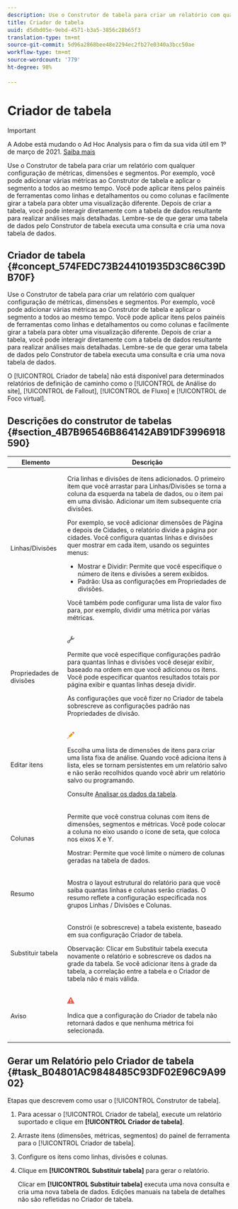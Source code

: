 ```yaml
---
description: Use o Construtor de tabela para criar um relatório com qualquer configuração de métricas, dimensões e segmentos. Por exemplo, você pode adicionar várias métricas ao Construtor de tabela e aplicar o segmento a todos ao mesmo tempo. Você pode aplicar itens pelos painéis de ferramentas como linhas e detalhamentos ou como colunas e facilmente girar a tabela para obter uma visualização diferente. Depois de criar a tabela, você pode interagir diretamente com a tabela de dados resultante para realizar análises mais detalhadas. Lembre-se de que gerar uma tabela de dados pelo Construtor de tabela executa uma consulta e cria uma nova tabela de dados.
title: Criador de tabela
uuid: d5dbd05e-9ebd-4571-b3a5-3856c28b65f3
translation-type: tm+mt
source-git-commit: 5d96a2868bee48e2294ec2fb27e0340a3bcc50ae
workflow-type: tm+mt
source-wordcount: '779'
ht-degree: 98%

---
```



# Criador de tabela

>[!IMPORTANT]
>
>A Adobe está mudando o Ad Hoc Analysis para o fim da sua vida útil em 1º de março de 2021. [Saiba mais](https://adobe.ly/discoverworkspace)

Use o Construtor de tabela para criar um relatório com qualquer configuração de métricas, dimensões e segmentos. Por exemplo, você pode adicionar várias métricas ao Construtor de tabela e aplicar o segmento a todos ao mesmo tempo. Você pode aplicar itens pelos painéis de ferramentas como linhas e detalhamentos ou como colunas e facilmente girar a tabela para obter uma visualização diferente. Depois de criar a tabela, você pode interagir diretamente com a tabela de dados resultante para realizar análises mais detalhadas. Lembre-se de que gerar uma tabela de dados pelo Construtor de tabela executa uma consulta e cria uma nova tabela de dados.

## Criador de tabela {#concept_574FEDC73B244101935D3C86C39DB70F}

Use o Construtor de tabela para criar um relatório com qualquer configuração de métricas, dimensões e segmentos. Por exemplo, você pode adicionar várias métricas ao Construtor de tabela e aplicar o segmento a todos ao mesmo tempo. Você pode aplicar itens pelos painéis de ferramentas como linhas e detalhamentos ou como colunas e facilmente girar a tabela para obter uma visualização diferente. Depois de criar a tabela, você pode interagir diretamente com a tabela de dados resultante para realizar análises mais detalhadas. Lembre-se de que gerar uma tabela de dados pelo Construtor de tabela executa uma consulta e cria uma nova tabela de dados.

O [!UICONTROL Criador de tabela] não está disponível para determinados relatórios de definição de caminho como o [!UICONTROL de Análise do site], [!UICONTROL de Fallout], [!UICONTROL de Fluxo] e [!UICONTROL de Foco virtual].

## Descrições do construtor de tabelas  {#section_4B7B96546B864142AB91DF3996918590}

<table id="table_C11D78E62DEF48A78B50EFB8669817BC"> 
 <thead> 
  <tr> 
   <th colname="col1" class="entry"> Elemento </th> 
   <th colname="col2" class="entry"> Descrição </th> 
  </tr> 
 </thead>
 <tbody> 
  <tr> 
   <td colname="col1"> <span class="wintitle"> Linhas/Divisões</span> </td> 
   <td colname="col2"> <p>Cria linhas e divisões de itens adicionados. O primeiro item que você arrastar para <span class="wintitle">Linhas/Divisões</span> se torna a coluna da esquerda na tabela de dados, ou o item pai em uma divisão. Adicionar um item subsequente cria divisões. </p> <p>Por exemplo, se você adicionar dimensões de Página e depois de Cidades, o relatório divide a página por cidades. Você configura quantas linhas e divisões quer mostrar em cada item, usando os seguintes menus: </p> 
    <ul id="ul_702F215DFB814398B8F1879EDFEC103F"> 
     <li id="li_95C4DF2B33524C94BBD2E07397393300">  <span class="uicontrol">Mostrar</span> e <span class="uicontrol">Dividir</span>: Permite que você especifique o número de itens e divisões a serem exibidos. </li> 
     <li id="li_D594C7F31A094D1EA1A070B80794E006"> <span class="uicontrol"> Padrão</span>: Usa as configurações em <span class="wintitle">Propriedades de divisões</span>. </li> 
    </ul> <p>Você também pode configurar uma lista de valor fixo para, por exemplo, dividir uma métrica por várias métricas. </p> </td> 
  </tr> 
  <tr> 
   <td colname="col1"> <span class="wintitle"> Propriedades de divisões</span> </td> 
   <td colname="col2"> <p><img placement="inline"  src="assets/Settings_Illustrative.png" id="image_C46860621CF94E88AF592B8660F28E57"> </img> </p> <p>Permite que você especifique configurações padrão para quantas linhas e divisões você desejar exibir, baseado na ordem em que você adicionou os itens. Você pode especificar quantos resultados totais por página exibir e quantas linhas deseja dividir. </p> <p>As configurações que você fizer no <span class="wintitle">Criador de tabela</span> sobrescreve as configurações padrão nas <span class="wintitle">Propriedades de divisão</span>. </p> </td> 
  </tr> 
  <tr> 
   <td colname="col1"> <span class="wintitle"> Editar itens</span> </td> 
   <td colname="col2"> <p><img  src="assets/Edit_Buttcon.png" id="image_E44BCC4B0BFF453D8564047E3DA2501A"> </img> </p> <p>Escolha uma lista de dimensões de itens para criar uma lista fixa de análise. Quando você adiciona itens à lista, eles se tornam persistentes em um relatório salvo e não serão recolhidos quando você abrir um relatório salvo ou programando. </p> <p>Consulte <a href="/help/analyze/ad-hoc-analysis/c-reports-configure.md#task_29BEE0AF09DA4625B9B44BAB77D7C841"  > Analisar os dados da tabela</a>. </p> </td> 
  </tr> 
  <tr> 
   <td colname="col1"> <span class="wintitle"> Colunas</span> </td> 
   <td colname="col2"> <p>Permite que você construa colunas com itens de dimensões, segmentos e métricas. Você pode colocar a coluna no eixo usando o ícone de seta, que coloca nos eixos X e Y. </p> <p> <span class="uicontrol"> Mostrar</span>: Permite que você limite o número de colunas geradas na tabela de dados. </p> </td> 
  </tr> 
  <tr> 
   <td colname="col1"> <span class="wintitle"> Resumo</span> </td> 
   <td colname="col2"> <p>Mostra o layout estrutural do relatório para que você saiba quantas linhas e colunas serão criadas. O resumo reflete a configuração especificada nos grupos <span class="uicontrol">Linhas / Divisões</span> e <span class="uicontrol">Colunas</span>. </p> </td> 
  </tr> 
  <tr> 
   <td colname="col1"> <span class="wintitle"> Substituir tabela</span> </td> 
   <td colname="col2"> <p>Constrói (e sobrescreve) a tabela existente, baseado em sua configuração <span class="wintitle">Criador de tabela</span>. </p> <p>Observação: Clicar em <span class="uicontrol">Substituir tabela</span> executa novamente o relatório e sobrescreve os dados na grade da tabela. Se você adicionar itens à grade da tabela, a correlação entre a tabela e o <span class="wintitle">Criador de tabela</span> não é mais válida. </p> </td> 
  </tr> 
  <tr> 
   <td colname="col1"> Aviso </td> 
   <td colname="col2"> <p><img id="image_619E1068C6084D41853DA3DD6B85DFC9"  src="assets/AlertRed_Illustrative.png" placement="inline" /> </p> <p>Indica que a configuração do <span class="wintitle">Criador de tabela</span> não retornará dados e que nenhuma métrica foi selecionada. </p> </td> 
  </tr> 
 </tbody> 
</table>

## Gerar um Relatório pelo Criador de tabela {#task_B04801AC9848485C93DF02E96C9A9902}

Etapas que descrevem como usar o [!UICONTROL Construtor de tabela].

<!-- 

t_table_builder.xml

 -->

1. Para acessar o [!UICONTROL Criador de tabela], execute um relatório suportado e clique em **[!UICONTROL Criador de tabela]**.
1. Arraste itens (dimensões, métricas, segmentos) do painel de ferramenta para o [!UICONTROL Criador de tabela].
1. Configure os itens como linhas, divisões e colunas.
1. Clique em **[!UICONTROL Substituir tabela]** para gerar o relatório.

   Clicar em **[!UICONTROL Substituir tabela]** executa uma nova consulta e cria uma nova tabela de dados. Edições manuais na tabela de detalhes não são refletidas no Criador de tabela.


